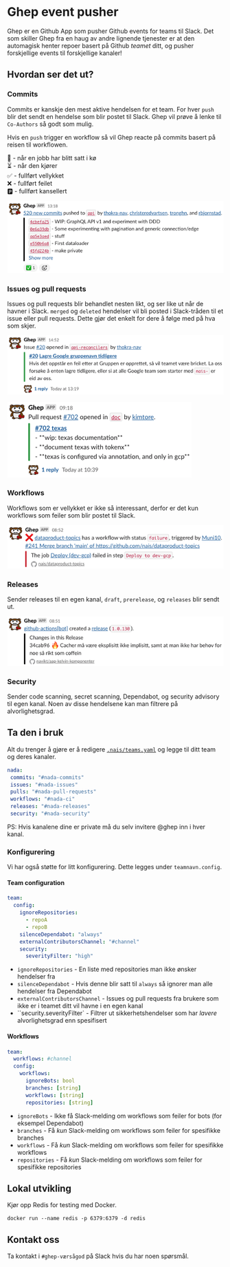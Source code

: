 # Ghep event pusher

Ghep er en Github App som pusher Github events for teams til Slack.
Det som skiller Ghep fra en haug av andre lignende tjenester er at den automagisk henter repoer basert på Github _teamet_ ditt, og pusher forskjellige events til forskjellige kanaler!

## Hvordan ser det ut?

### Commits

Commits er kanskje den mest aktive hendelsen for et team.
For hver `push` blir det sendt en hendelse som blir postet til Slack.
Ghep vil prøve å lenke til `Co-Authors` så godt som mulig.

Hvis en `push` trigger en workflow så vil Ghep reacte på commits basert på reisen til workflowen.

👀 - når en jobb har blitt satt i kø  
⏳ - når den kjører  
✅ - fullført vellykket  
❌ - fullført feilet  
🅿️ - fullført kansellert  

![Commits posted to Slack](images/commits.png)

### Issues og pull requests

Issues og pull requests blir behandlet nesten likt, og ser like ut når de havner i Slack.
`merged` og `deleted` hendelser vil bli posted i Slack-tråden til et issue eller pull requests.
Dette gjør det enkelt for dere å følge med på hva som skjer.

![A issue posted to Slack](images/issue.png)

![A pull request posted to Slack](images/pull-request.png)

### Workflows

Workflows som er vellykket er ikke så interessant, derfor er det kun workflows som feiler som blir postet til Slack.

![A failed workflow will be posted to Slack](images/failed-workflow.png)

### Releases

Sender releases til en egen kanal, `draft`, `prerelease`, og `releases` blir sendt ut.

![A release posted to Slack](images/release.png)

### Security

Sender code scanning, secret scanning, Dependabot, og security advisory til egen kanal.
Noen av disse hendelsene kan man filtrere på alvorlighetsgrad.

## Ta den i bruk

Alt du trenger å gjøre er å redigere [`.nais/teams.yaml`](https://github.com/navikt/ghep/blob/main/.nais/teams.yaml) og legge til ditt team og deres kanaler.

``` yaml
nada:
 commits: "#nada-commits"
 issues: "#nada-issues"
 pulls: "#nada-pull-requests"
 workflows: "#nada-ci"
 releases: "#nada-releases"
 security: "#nada-security"
```

PS: Hvis kanalene dine er private må du selv invitere @ghep inn i hver kanal.

### Konfigurering

Vi har også støtte for litt konfigurering.
Dette legges under `teamnavn.config`.

#### Team configuration

``` yaml
team:
  config:
    ignoreRepositories:
      - repoA
      - repoB
    silenceDependabot: "always"
    externalContributorsChannel: "#channel"
    security:
      severityFilter: "high"
```

- `ignoreRepositories` - En liste med repositories man ikke ønsker hendelser fra
- `silenceDependabot` - Hvis denne blir satt til `always` så ignorer man alle hendelser fra Dependabot
- `externalContributorsChannel` - Issues og pull requests fra brukere som ikke er i teamet ditt vil havne i en egen kanal
- ``security.severityFilter` - Filtrer ut sikkerhetshendelser som har _lavere_ alvorlighetsgrad enn spesifisert

#### Workflows

``` yaml
team:
  workflows: #channel
  config:
    workflows:
      ignoreBots: bool
      branches: [string]
      workflows: [string]
      repositories: [string]
```

- `ignoreBots` - Ikke få Slack-melding om workflows som feiler for bots (for eksempel Dependabot)
- `branches` - Få *kun* Slack-melding om workflows som feiler for spesifikke branches
- `workflows` - Få *kun* Slack-melding om workflows som feiler for spesifikke workflows
- `repositories` - Få *kun* Slack-melding om workflows som feiler for spesifikke repositories

## Lokal utvikling

Kjør opp Redis for testing med Docker.

``` shell
docker run --name redis -p 6379:6379 -d redis
```

## Kontakt oss

Ta kontakt i `#ghep-værsågod` på Slack hvis du har noen spørsmål.
